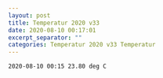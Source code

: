 ```yaml
---
layout: post
title: Temperatur 2020 v33
date: 2020-08-10 00:17:01
excerpt_separator: ""
categories: Temperatur 2020 v33 Temperatur
---
```

```
2020-08-10 00:15 23.80 deg C
```
